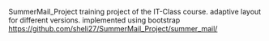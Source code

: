 SummerMail_Project
training project of the IT-Class course.
adaptive layout for different versions.
implemented using bootstrap
https://github.com/sheli27/SummerMail_Project/summer_mail/
